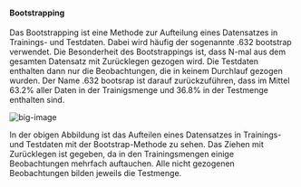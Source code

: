 #### Bootstrapping

Das Bootstrapping ist eine Methode zur Aufteilung eines Datensatzes in
Trainings- und Testdaten. Dabei wird häufig der sogenannte $.632$
bootstrap verwendet. Die Besonderheit des Bootstrappings ist, dass N-mal
aus dem gesamten Datensatz mit Zurücklegen gezogen wird. Die Testdaten
enthalten dann nur die Beobachtungen, die in keinem Durchlauf gezogen
wurden. Der Name .632 bootsrap ist darauf zurückzuführen, dass im Mittel
$63.2\%$ aller Daten in der Trainigsmenge und $36.8\%$ in der Testmenge
enthalten sind.

![big-image][Bootstrapping]

In der obigen Abbildung ist das Aufteilen eines Datensatzes in
Trainings- und Testdaten mit der Bootstrap-Methode zu sehen. Das Ziehen
mit Zurücklegen ist gegeben, da in den Trainingsmengen einige
Beobachtungen mehrfach auftauchen. Alle nicht gezogenen Beobachtungen
bilden jeweils die Testmenge.


[Bootstrapping]: /89805231-9bd6-4171-ae4b-01e997d5dcfa/hint_files/img/bootstrapconcept.png